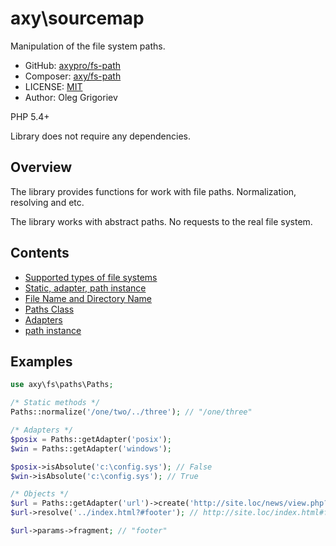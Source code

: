 # axy\sourcemap

Manipulation of the file system paths.

* GitHub: [axypro/fs-path](https://github.com/axypro/fs-path)
* Composer: [axy/fs-path](https://packagist.org/packages/axy/fs-path)
* LICENSE: [MIT](LICENSE)
* Author: Oleg Grigoriev

PHP 5.4+

Library does not require any dependencies.

## Overview

The library provides functions for work with file paths.
Normalization, resolving and etc.

The library works with abstract paths.
No requests to the real file system.

## Contents

* [Supported types of file systems](doc/types.md)
* [Static, adapter, path instance](doc/features.md)
* [File Name and Directory Name](doc/dirname.md)
* [Paths Class](doc/Paths.md)
* [Adapters](doc/adapters.md)
* [path instance](doc/path.md)

## Examples

```php
use axy\fs\paths\Paths;

/* Static methods */
Paths::normalize('/one/two/../three'); // "/one/three"

/* Adapters */
$posix = Paths::getAdapter('posix');
$win = Paths::getAdapter('windows');

$posix->isAbsolute('c:\config.sys'); // False
$win->isAbsolute('c:\config.sys'); // True

/* Objects */
$url = Paths::getAdapter('url')->create('http://site.loc/news/view.php?id=10');
$url->resolve('../index.html?#footer'); // http://site.loc/index.html#footer

$url->params->fragment; // "footer"
```

